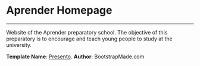 # Aprender Homepage
---

Website of the Aprender preparatory school. The objective of this preparatory is to encourage and teach young people to study at the university.

**Template Name**: [Presento](https://bootstrapmade.com/presento-bootstrap-corporate-template/).  **Author**: BootstrapMade.com

